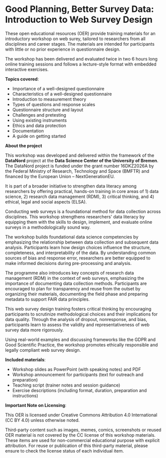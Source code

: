 # Good Planning, Better Survey Data: Introduction to Web Survey Design

These open educational resources (OER) provide training materials for an introductory workshop on web surey, tailored to researchers from all disciplines and career stages. The materials are intended for participants with little or no prior experience in questionnaire design.

The workshop has been delivered and evaluated twice in two 6 hours long online training sessions and follows a lecture-style format with embedded interactive exercises.

**Topics covered**:

* Importance of a well-designed questionnaire
* Characteristics of a well-designed questionnaire
* Introduction to measurement theory
* Types of questions and response scales
* Questionnaire structure and layout
* Challenges and pretesting
* Using existing instruments
* Ethics and data protection
* Documentation
* A guide on getting started

**About the project**

This workshop was developed and delivered within the framework of the **DataNord** project at the **Data Science Center of the University of Bremen**. The DataNord project is funded under the grant number 16DKZ2026A by the Federal Ministry of Research, Technology and Space (BMFTR) and financed by the European Union – NextGenerationEU.

It is part of a broader initiative to strengthen data literacy among researchers by offering practical, hands-on training in core areas of 1) data science, 2) research data management (RDM), 3) critical thinking, and 4) ethical, legal and social aspects (ELSA).



Conducting web surveys is a foundational method for data collection across disciplines. This workshop strengthens researchers' data literacy by equipping them with the skills to design, implement, and evaluate online surveys in a methodologically sound way.

The workshop builds foundational data science competencies by emphasizing the relationship between data collection and subsequent data analysis. Participants learn how design choices influence the structure, completeness, and interpretability of the data. By understanding common sources of bias and response error, researchers are better equipped to make informed decisions during pre-processing and analysis.

The programme also introduces key concepts of research data management (RDM) in the context of web surveys, emphasizing the importance of documenting data collection methods. Participants are encouraged to plan for transparency and reuse from the outset by organizing their materials, documenting the field phase and preparing metadata to support FAIR data principles.

This web survey design training fosters critical thinking by encouraging participants to scrutinize methodological choices and their implications for data quality. Through the analysis of dropout, nonresponse, and bias, participants learn to assess the validity and representativeness of web survey data more rigorously.

Using real-world examples and discussing frameworks like the GDPR and Good Scientific Practice, the workshop promotes ethically responsible and legally compliant web survey design.



**Included materials**:

* Workshop slides as PowerPoint (with speaking notes) and PDF
* Workshop announcement for participants (text for outreach and preparation)
* Teaching script (trainer notes and session guidance)
* Exercise descriptions (including format, duration, preparation and instructions)



**Important Note on Licensing**:

This OER is licensed under Creative Commons Attribution 4.0 International (CC BY 4.0) unless otherwise noted.

Third-party content such as images, memes, comics, screenshots or reused OER material is not covered by the CC license of this workshop materials. These items are used for non-commercial educational purpose with explicit attribution. For reuse or publication of this third-party material, please ensure to check the license status of each individual item.

